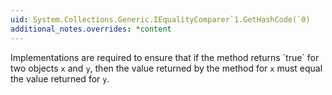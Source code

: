 ```yaml
---
uid: System.Collections.Generic.IEqualityComparer`1.GetHashCode(`0)
additional_notes.overrides: *content
---
```


<p>Implementations are required to ensure that if the <xref href="System.Collections.Generic.IEqualityComparer`1.Equals(`0,`0)"></xref> method returns `true` for two objects <code>x</code> and <code>y</code>, then the value returned by the <xref href="System.Collections.Generic.IEqualityComparer`1.GetHashCode(`0)"></xref> method for <code>x</code> must equal the value returned for <code>y</code>.</p>


